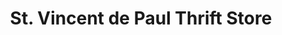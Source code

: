 ---
title: "St. Vincent de Paul Thrift Store"
url: /saint-ann/st-vincent-de-paul-thrift-store/
shop: charity
---